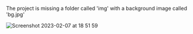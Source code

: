 The project is missing a folder called 'img' with a background image called 'bg.jpg'

![Screenshot 2023-02-07 at 18 51 59](https://user-images.githubusercontent.com/114095429/217326317-9fb2f36c-b6e4-4a4f-a5e3-ec0884b25122.png)
